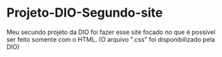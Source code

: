# Projeto-DIO-Segundo-site
Meu secundo projeto da DIO foi fazer esse site focado no que é possível ser feito somente com o HTML. (O arquivo ".css" foi disponibilizado pela DIO)
